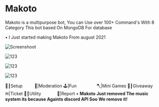 # Makoto
Makoto is a multipurpose bot, You can Use over 100+ Command's With 8 Category This bot based On MongoDB For database

• I Just started making Makoto From august 2021 

![Screenshoot](https://media.discordapp.net/attachments/917654949637259264/947372211109503026/unknown.png?width=528&height=433)

![123](https://media.discordapp.net/attachments/947378894137356398/947379065218826240/unknown.png?width=265&height=170)

![123](https://media.discordapp.net/attachments/904265906224517131/947379388620623952/unknown.png?width=236&height=95)

![123](https://media.discordapp.net/attachments/947378350526201877/947380605409177620/unknown.png?width=1000&height=500)


💪┃Setupㅤㅤㅤ📢|Moderation
🕹️|Funㅤㅤㅤㅤㅤ🪓|Mini Games
🎉┃Giveawayㅤㅤ✉|Ticket
🔨┃Utilityㅤㅤㅤㅤ🚩|Report
• **Makoto Just removed The music system its because Againts discord API Soo We remove it!**
